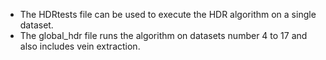 - The HDRtests file can be used to execute the HDR algorithm on a single dataset. 
- The global_hdr file runs the algorithm on datasets number 4 to 17 and also includes vein extraction.
